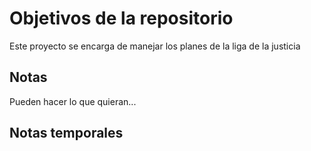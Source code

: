# Objetivos de la repositorio

Este proyecto se encarga de manejar los planes de la liga de la justicia


## Notas
Pueden hacer lo que quieran...

## Notas temporales
